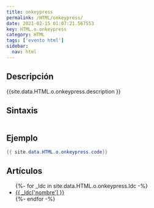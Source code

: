 ```yaml
---
title: onkeypress
permalink: /HTML/onkeypress/
date: 2021-02-15 01:07:21.567553
key: HTML.o.onkeypress
category: HTML
tags: ['evento html']
sidebar: 
  nav: html
---
```


## Descripción
{{site.data.HTML.o.onkeypress.description }}

## Sintaxis
~~~html
~~~

## Ejemplo
~~~java
{{ site.data.HTML.o.onkeypress.code}}
~~~

## Artículos
<ul>
{%- for _ldc in site.data.HTML.o.onkeypress.ldc -%}
   <li>
       <a href="{{_ldc['url'] }}">{{ _ldc['nombre'] }}</a>
   </li>
{%- endfor -%}
</ul>
